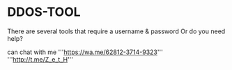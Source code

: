# DDOS-TOOL
There are several tools that require a username & password
Or do you need help?

can chat with me
'''https://wa.me/62812-3714-9323'''
'''http://t.me/Z_e_t_H'''
